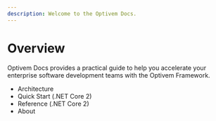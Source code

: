 ```yaml
---
description: Welcome to the Optivem Docs.
---
```


# Overview

Optivem Docs provides a practical guide to help you accelerate your enterprise software development teams with the Optivem Framework.

* Architecture
* Quick Start \(.NET Core 2\)
* Reference \(.NET Core 2\)
* About

